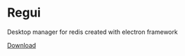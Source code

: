 # Regui

Desktop manager for redis created with electron framework

[Download](https://github.com/pashaish/regui/releases/tag/release)
